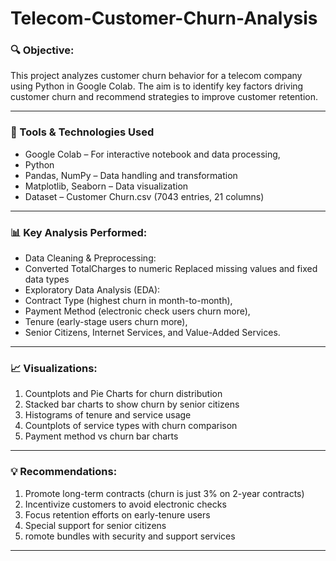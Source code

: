 # Telecom-Customer-Churn-Analysis

### **🔍 Objective:**

This project analyzes customer churn behavior for a telecom company using Python in Google Colab. The aim is to identify key factors driving customer churn and recommend strategies to improve customer retention.

---

### **🧪 Tools & Technologies Used**

- Google Colab – For interactive notebook and data processing,
- Python
- Pandas, NumPy – Data handling and transformation
- Matplotlib, Seaborn – Data visualization
- Dataset – Customer Churn.csv (7043 entries, 21 columns)

---

### **📊 Key Analysis Performed:**

- Data Cleaning & Preprocessing:
- Converted TotalCharges to numeric Replaced missing values and fixed data types
- Exploratory Data Analysis (EDA):
- Contract Type (highest churn in month-to-month),
- Payment Method (electronic check users churn more),
- Tenure (early-stage users churn more),
- Senior Citizens, Internet Services, and Value-Added Services.

---

### **📈 Visualizations:**

1. Countplots and Pie Charts for churn distribution
2. Stacked bar charts to show churn by senior citizens
3. Histograms of tenure and service usage
4. Countplots of service types with churn comparison
5. Payment method vs churn bar charts

---

### **💡 Recommendations:**

1. Promote long-term contracts (churn is just 3% on 2-year contracts)
2. Incentivize customers to avoid electronic checks
3. Focus retention efforts on early-tenure users
4. Special support for senior citizens
5. romote bundles with security and support services

---




